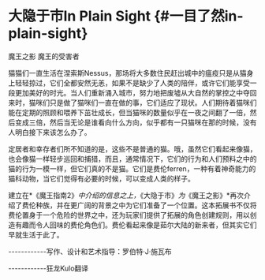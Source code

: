# 大隐于市In Plain Sight {#一目了然in-plain-sight}

魔王之影 魔王的受害者

猫猫们一直生活在涅索斯Nessus，那场将大多数住民赶出城中的瘟疫只是从猫身上轻轻掠过，它们全都安然无恙，如果不是缺少了人类的陪伴，或许它们能享受一段更加美好的时光。当人们重新涌入城市，努力地把废墟从大自然的掌控之中夺回来时，猫咪们只是做了猫咪们一直在做的事，它们适应了现状。人们期待着猫咪们能在定期的照顾和喂养下茁壮成长，但当猫咪的数量似乎在一夜之间翻了一倍，然后变成三倍，然后当无论是谁看向什么方向，似乎都有一只猫咪在那的时候，没有人明白接下来该怎么办了。

定居者和幸存者们所不知道的是，这些不是普通的猫。哦，虽然它们看起来像猫，也会像猫一样轻步巡回和捕猎，而且，通常情况下，它们的行为和人们预料之中的猫的行为一模一样，但它们真的不是猫。它们是费伦ferren，一种有着神奇能力的猫科动物，当它们觉得有必要的时候，可以变成人类的样子。

建立在*《魔王指南2》*中介绍的信息之上，*《大隐于市》*为*《魔王之影》*再次介绍了费伦种族，并在更广阔的背景之中为它们准备了一个位置。这本拓展书不仅将费伦置身于一个危险的世界之中，还为玩家们提供了拓展的角色创建规则，用以创造有趣而令人回味的费伦角色们。费伦看起来像是茹尔大陆的新来者，但其实它们早就生活于此了。

------------写作、设计和艺术指导：罗伯特·J·施瓦布

------------狂龙Kulo翻译
